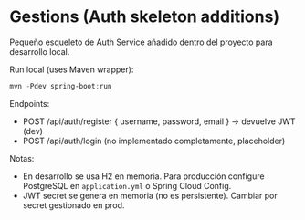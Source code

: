# Gestions (Auth skeleton additions)

Pequeño esqueleto de Auth Service añadido dentro del proyecto para desarrollo local.

Run local (uses Maven wrapper):

```powershell
mvn -Pdev spring-boot:run
```

Endpoints:
- POST /api/auth/register  { username, password, email } -> devuelve JWT (dev)
- POST /api/auth/login     (no implementado completamente, placeholder)

Notas:
- En desarrollo se usa H2 en memoria. Para producción configure PostgreSQL en `application.yml` o Spring Cloud Config.
- JWT secret se genera en memoria (no es persistente). Cambiar por secret gestionado en prod.
